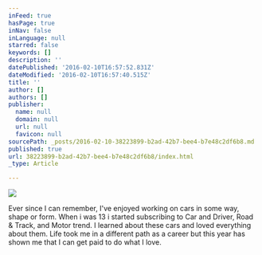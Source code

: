 ```yaml
---
inFeed: true
hasPage: true
inNav: false
inLanguage: null
starred: false
keywords: []
description: ''
datePublished: '2016-02-10T16:57:52.831Z'
dateModified: '2016-02-10T16:57:40.515Z'
title: ''
author: []
authors: []
publisher:
  name: null
  domain: null
  url: null
  favicon: null
sourcePath: _posts/2016-02-10-38223899-b2ad-42b7-bee4-b7e48c2df6b8.md
published: true
url: 38223899-b2ad-42b7-bee4-b7e48c2df6b8/index.html
_type: Article

---
```

![](https://the-grid-user-content.s3-us-west-2.amazonaws.com/ba57ea52-69c2-4ab1-a470-2ef119065bc9.jpg)

Ever since I can remember, I've enjoyed working on cars in some way, shape or form. When i was 13 i started subscribing to Car and Driver, Road & Track, and Motor trend. I learned about these cars and loved everything about them. Life took me in a different path as a career but this year has shown me that I can get paid to do what I love.